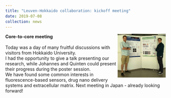 ```yaml
---
title: "Leuven-Hokkaido collaboration: kickoff meeting"
date: 2019-07-08
collection: news
---
```


<b> Core-to-core meeting </b>
<img src='/images/posterguys-01.jpg' style='width: 30%' align='right'>
<br><br>
Today was a day of many fruitful discussions with visitors from Hokkaido University. <br>
I had the opportunity to give a talk presenting our research, while Johannes and Quinten could present their progress during the poster session. <br>
We have found some common interests in fluorescence-based sensors, drug nano delivery systems and extracellular matrix. Next meeting in Japan - already looking forward!
<br>

